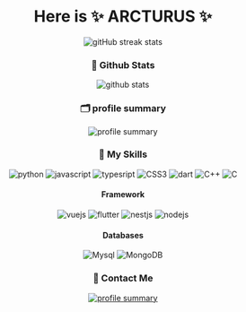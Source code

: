 <h1 align="center">Here is ✨ ARCTURUS ✨</h1> 

<p align="center">
  <img src="http://github-readme-streak-stats.herokuapp.com?user=ICE99125&theme=vue&hide_border=true" alt="gitHub streak stats"/>
</p>

<h3 align="center"> 🔬 Github Stats </h3>
<p align="center">
  <img src="https://github-readme-stats.vercel.app/api?username=ICE99125&show_icons=true" alt="github stats"/>
</p>

<h3 align="center"> 🗂️ profile summary </h3>
<p align="center">
  <img src="https://github-profile-summary-cards.vercel.app/api/cards/profile-details?username=ICE99125&theme=github" alt="profile summary"/>
</p>

<h3 align="center"> 🥇 My Skills </h3>
<p align="center">
  <img src="https://img.shields.io/badge/python-3670A0?style=for-the-badge&logo=python&logoColor=ffdd54" alt="python"/>
  <img src="https://img.shields.io/badge/javascript-%23323330.svg?style=for-the-badge&logo=javascript&logoColor=%23F7DF1E" alt="javascript" />
  <img src="https://img.shields.io/badge/typescript-%23007ACC.svg?style=for-the-badge&logo=typescript&logoColor=white" alt="typesript" />
  <img src="https://img.shields.io/badge/css3-%231572B6.svg?style=for-the-badge&logo=css3&logoColor=white" alt="CSS3" />
  <img src="https://img.shields.io/badge/dart-%230175C2.svg?style=for-the-badge&logo=dart&logoColor=white" alt="dart" />
  <img src="https://img.shields.io/badge/c++-%2300599C.svg?style=for-the-badge&logo=c%2B%2B&logoColor=white" alt="C++" />
  <img src="https://img.shields.io/badge/c-%2300599C.svg?style=for-the-badge&logo=c&logoColor=white" alt="C" />
</p>

<h4 align="center"> Framework </h4>
<p align="center">
  <img src="https://img.shields.io/badge/vuejs-%2335495e.svg?style=for-the-badge&logo=vuedotjs&logoColor=%234FC08D" alt="vuejs" />
  <img src="https://img.shields.io/badge/Flutter-%2302569B.svg?style=for-the-badge&logo=Flutter&logoColor=white" alt="flutter" />
  <img src="https://img.shields.io/badge/nestjs-%23E0234E.svg?style=for-the-badge&logo=nestjs&logoColor=white" alt="nestjs" />
  <img src="https://img.shields.io/badge/node.js-6DA55F?style=for-the-badge&logo=node.js&logoColor=white" alt="nodejs" />
</p>

<h4 align="center"> Databases </h4>
<p align="center">
  <img src="https://img.shields.io/badge/mysql-%2300f.svg?style=for-the-badge&logo=mysql&logoColor=white" alt="Mysql" />  
  <img src="https://img.shields.io/badge/MongoDB-%234ea94b.svg?style=for-the-badge&logo=mongodb&logoColor=white" alt="MongoDB" />
</p>

<h3 align="center"> 📲 Contact Me </h3>
<p align="center">
  <a href="https://wpa.qq.com/msgrd?v=3&uin=1638330246&site=qq&menu=yes&jumpflag=1" target="_blank">
    <img src="https://img.shields.io/badge/Tencent%23QQ-%2312B7F5?style=for-the-badge&logo=tencentqq&logoColor=white" alt="profile summary"/>
  </a>
</p>
